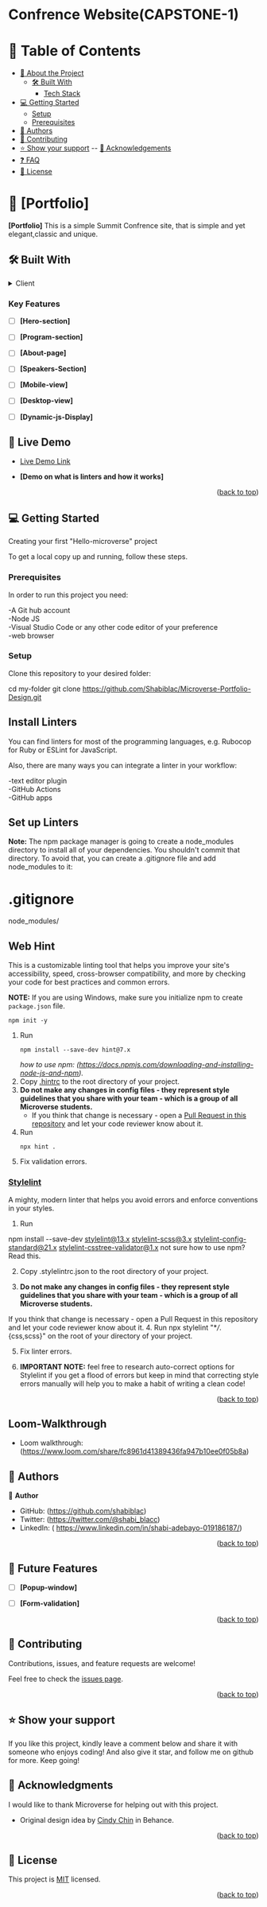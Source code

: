 # Confrence Website(CAPSTONE-1)


# 📗 Table of Contents

- [📖 About the Project](#about-project)
  - [🛠 Built With](#built-with)
    - [Tech Stack](#tech-stack)
- [💻 Getting Started](#getting-started)
  - [Setup](#setup)
  - [Prerequisites](#prerequisites)
- [👥 Authors](#authors)
- [🤝 Contributing](#contributing)
- [⭐️ Show your support](#support)
  -- [🙏 Acknowledgements](#acknowledgements)
- [❓ FAQ](#faq)
- [📝 License](#license)

# 📖 [Portfolio] <a name="Confrence website"></a>

**[Portfolio]** This is a simple Summit Confrence site, that is simple and yet elegant,classic and unique.

## 🛠 Built With <a name="built-with"></a>
<details>
  <summary>Client</summary>
  <ul>
    <li><a href="https://www.w3schools.com/html/default.asp">HTML</a></li>
    <li><a href="https://www.w3schools.com/css/default.asp">Css</a></li>
  </ul>
</details>



### Key Features <a name="key-features"></a>
- [ ] **[Hero-section]**
- [ ] **[Program-section]**
- [ ] **[About-page]**
- [ ] **[Speakers-Section]**
- [ ] **[Mobile-view]**
- [ ] **[Desktop-view]**
- [ ] **[Dynamic-js-Display]**


## 🚀 Live Demo <a name="live-demo"></a>

- [Live Demo Link](https://shabiblac.github.io/CAPSTONE-1/)




- **[Demo on what is linters and how it works]**

<p align="right">(<a href="#readme-top">back to top</a>)</p>


## 💻 Getting Started <a name="getting-started"></a>

Creating your first "Hello-microverse" project

To get a local copy up and running, follow these steps.

### Prerequisites

In order to run this project you need:

-A Git hub account
<br>
-Node JS
<br>
-Visual Studio Code or any other code editor of your preference
<br>
-web browser

### Setup

Clone this repository to your desired folder:<br>

 cd my-folder
  git clone https://github.com/Shabiblac/Microverse-Portfolio-Design.git

## Install Linters

You can find linters for most of the programming languages, e.g. Rubocop for Ruby or ESLint for JavaScript.

Also, there are many ways you can integrate a linter in your workflow:

-text editor plugin<br>
-GitHub Actions<br>
-GitHub apps<br>

## Set up Linters

**Note:** The npm package manager is going to create a node_modules directory to install all of your dependencies. You shouldn't commit that directory. To avoid that, you can create a .gitignore file and add node_modules to it:

# .gitignore

node_modules/

## Web Hint

This is a customizable linting tool that helps you improve your site's accessibility, speed, cross-browser compatibility, and more by checking your code for best practices and common errors.

**NOTE:** If you are using Windows, make sure you initialize npm to create `package.json` file.

```
npm init -y
```

1. Run
   ```
   npm install --save-dev hint@7.x
   ```
   _how to use npm: (https://docs.npmjs.com/downloading-and-installing-node-js-and-npm)._
2. Copy [.hintrc](.hintrc) to the root directory of your project.
3. **Do not make any changes in config files - they represent style guidelines that you share with your team - which is a group of all Microverse students.**
   - If you think that change is necessary - open a [Pull Request in this repository](../README.md#contributing) and let your code reviewer know about it.
4. Run
   ```
   npx hint .
   ```
5. Fix validation errors.

### [Stylelint](https://stylelint.io/)

A mighty, modern linter that helps you avoid errors and enforce conventions in your styles.

1. Run

npm install --save-dev stylelint@13.x stylelint-scss@3.x stylelint-config-standard@21.x stylelint-csstree-validator@1.x
not sure how to use npm? Read this.

2. Copy .stylelintrc.json to the root directory of your project.

3. **Do not make any changes in config files - they represent style guidelines that you share with your team - which is a group of all Microverse students.**

If you think that change is necessary - open a Pull Request in this repository and let your code reviewer know about it. 4. Run npx stylelint "\*_/_.{css,scss}" on the root of your directory of your project.

5. Fix linter errors.

6. **IMPORTANT NOTE:** feel free to research auto-correct options for Stylelint if you get a flood of errors but keep in mind that correcting style errors manually will help you to make a habit of writing a clean code!

<p align="right">(<a href="#readme-top">back to top</a>)</p>

##  Loom-Walkthrough <a name="loom-walkthrough"></a>

- Loom walkthrough: (https://www.loom.com/share/fc8961d41389436fa947b10ee0f05b8a)

## 👥 Authors <a name="authors"></a>

👤 **Author**


- GitHub: (https://github.com/shabiblac)
- Twitter: (https://twitter.com/@shabi_blacc)
- LinkedIn: ( https://www.linkedin.com/in/shabi-adebayo-019186187/)

<p align="right">(<a href="#readme-top">back to top</a>)</p>

## 🔭 Future Features <a name="future-features"></a>
- [ ] **[Popup-window]**
- [ ] **[Form-validation]**


<p align="right">(<a href="#readme-top">back to top</a>)</p>



## 🤝 Contributing <a name="contributing"></a>

Contributions, issues, and feature requests are welcome!

Feel free to check the [issues page](../../issues/).

<p align="right">(<a href="#readme-top">back to top</a>)</p>

## ⭐️ Show your support <a name="support"></a>

If you like this project, kindly leave a comment below and share it with someone who enjoys coding! And also give it star, and follow me on github for more. Keep going!

## 🙏 Acknowledgments <a name="acknowledgements"></a>


I would like to thank Microverse for helping out with this project.

- Original design idea by [Cindy Chin](https://www.behance.net/gallery/29845175/CC-Global-Summit-2015) in Behance.



<p align="right">(<a href="#readme-top">back to top</a>)</p>



## 📝 License <a name="license"></a>

This project is [MIT](https://choosealicense.com/licenses/mit/) licensed.



<p align="right">(<a href="#readme-top">back to top</a>)</p>